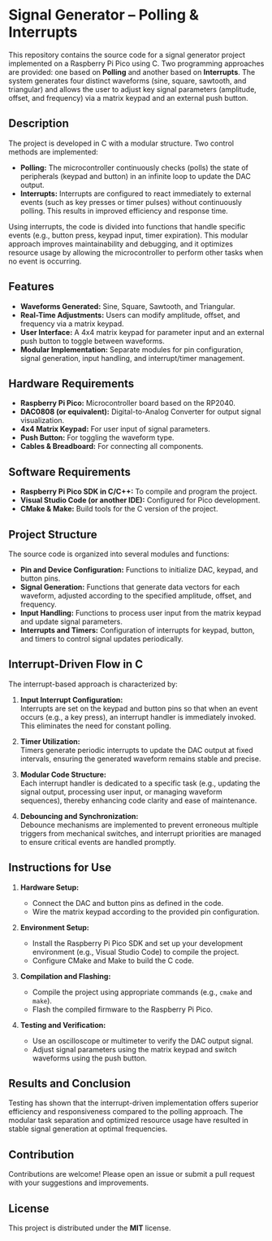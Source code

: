 # Signal Generator – Polling & Interrupts

This repository contains the source code for a signal generator project implemented on a Raspberry Pi Pico using C. Two programming approaches are provided: one based on **Polling** and another based on **Interrupts**. The system generates four distinct waveforms (sine, square, sawtooth, and triangular) and allows the user to adjust key signal parameters (amplitude, offset, and frequency) via a matrix keypad and an external push button.

## Description

The project is developed in C with a modular structure. Two control methods are implemented:

- **Polling:** The microcontroller continuously checks (polls) the state of peripherals (keypad and button) in an infinite loop to update the DAC output.
- **Interrupts:** Interrupts are configured to react immediately to external events (such as key presses or timer pulses) without continuously polling. This results in improved efficiency and response time.

Using interrupts, the code is divided into functions that handle specific events (e.g., button press, keypad input, timer expiration). This modular approach improves maintainability and debugging, and it optimizes resource usage by allowing the microcontroller to perform other tasks when no event is occurring.

## Features

- **Waveforms Generated:** Sine, Square, Sawtooth, and Triangular.
- **Real-Time Adjustments:** Users can modify amplitude, offset, and frequency via a matrix keypad.
- **User Interface:** A 4x4 matrix keypad for parameter input and an external push button to toggle between waveforms.
- **Modular Implementation:** Separate modules for pin configuration, signal generation, input handling, and interrupt/timer management.

## Hardware Requirements

- **Raspberry Pi Pico:** Microcontroller board based on the RP2040.
- **DAC0808 (or equivalent):** Digital-to-Analog Converter for output signal visualization.
- **4x4 Matrix Keypad:** For user input of signal parameters.
- **Push Button:** For toggling the waveform type.
- **Cables & Breadboard:** For connecting all components.

## Software Requirements

- **Raspberry Pi Pico SDK in C/C++:** To compile and program the project.
- **Visual Studio Code (or another IDE):** Configured for Pico development.
- **CMake & Make:** Build tools for the C version of the project.

## Project Structure

The source code is organized into several modules and functions:

- **Pin and Device Configuration:** Functions to initialize DAC, keypad, and button pins.
- **Signal Generation:** Functions that generate data vectors for each waveform, adjusted according to the specified amplitude, offset, and frequency.
- **Input Handling:** Functions to process user input from the matrix keypad and update signal parameters.
- **Interrupts and Timers:** Configuration of interrupts for keypad, button, and timers to control signal updates periodically.

## Interrupt-Driven Flow in C

The interrupt-based approach is characterized by:

1. **Input Interrupt Configuration:**  
   Interrupts are set on the keypad and button pins so that when an event occurs (e.g., a key press), an interrupt handler is immediately invoked. This eliminates the need for constant polling.

2. **Timer Utilization:**  
   Timers generate periodic interrupts to update the DAC output at fixed intervals, ensuring the generated waveform remains stable and precise.

3. **Modular Code Structure:**  
   Each interrupt handler is dedicated to a specific task (e.g., updating the signal output, processing user input, or managing waveform sequences), thereby enhancing code clarity and ease of maintenance.

4. **Debouncing and Synchronization:**  
   Debounce mechanisms are implemented to prevent erroneous multiple triggers from mechanical switches, and interrupt priorities are managed to ensure critical events are handled promptly.

## Instructions for Use

1. **Hardware Setup:**  
   - Connect the DAC and button pins as defined in the code.
   - Wire the matrix keypad according to the provided pin configuration.

2. **Environment Setup:**  
   - Install the Raspberry Pi Pico SDK and set up your development environment (e.g., Visual Studio Code) to compile the project.
   - Configure CMake and Make to build the C code.

3. **Compilation and Flashing:**  
   - Compile the project using appropriate commands (e.g., `cmake` and `make`).
   - Flash the compiled firmware to the Raspberry Pi Pico.

4. **Testing and Verification:**  
   - Use an oscilloscope or multimeter to verify the DAC output signal.
   - Adjust signal parameters using the matrix keypad and switch waveforms using the push button.

## Results and Conclusion

Testing has shown that the interrupt-driven implementation offers superior efficiency and responsiveness compared to the polling approach. The modular task separation and optimized resource usage have resulted in stable signal generation at optimal frequencies.

## Contribution

Contributions are welcome! Please open an issue or submit a pull request with your suggestions and improvements.

## License

This project is distributed under the **MIT** license.


